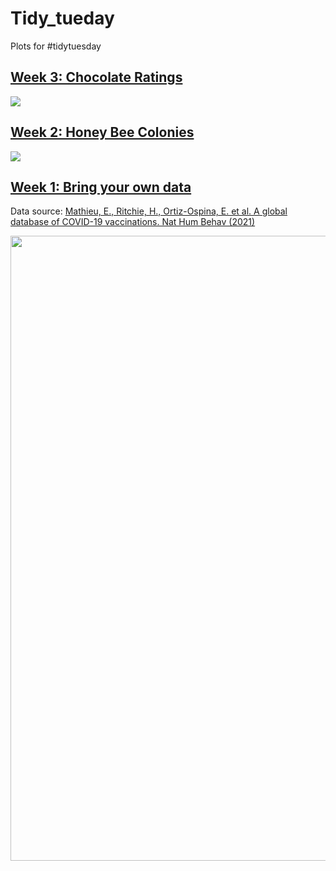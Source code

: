 # Tidy_tueday
Plots for #tidytuesday
## [Week 3: Chocolate Ratings](https://github.com/davidr9708/Tidy_tueday/tree/main/2022/Week_3)
<image src = "2022/Week_3/Chocolates.png">
  
## [Week 2: Honey Bee Colonies](https://github.com/davidr9708/Tidy_tueday/tree/main/2022/Week_2)
<image src = "2022/Week_2/summer_winter_colony_losses.png">

## [Week 1: Bring your own data](https://github.com/davidr9708/Tidy_tueday/tree/main/2022/Week_1)
Data source: [Mathieu, E., Ritchie, H., Ortiz-Ospina, E. et al. A global database of COVID-19 vaccinations. Nat Hum Behav (2021)](https://ourworldindata.org/covid-vaccinations)

<image src = "2022/Week_1/Covid_vaccination.png" width = 1000 heigth = 500>
